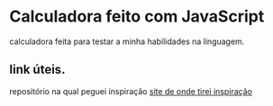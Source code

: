 # Calculadora feito com JavaScript

calculadora feita para testar a minha habilidades na linguagem.

## link úteis.
repositório na qual peguei inspiração [site de onde tirei inspiração](https://programadoresdepre.com.br/como-criar-uma-calculadora-com-html-css-e-javascript/)